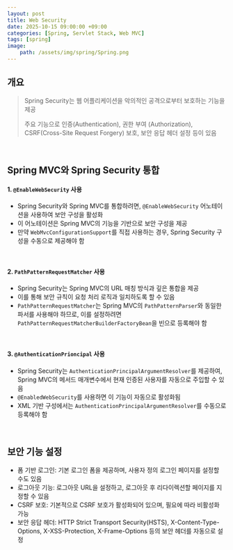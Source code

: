 ```yaml
---
layout: post
title: Web Security
date: 2025-10-15 09:00:00 +09:00
categories: [Spring, Servlet Stack, Web MVC]
tags: [spring]
image:
    path: /assets/img/spring/Spring.png
---
```


## 개요

> Spring Security는 웹 어플리케이션을 악의적인 공격으로부터 보호하는 기능을 제공
>
> 주요 기능으로 인증(Authentication), 권한 부여 (Authorization), CSRF(Cross-Site Request Forgery) 보호, 보안 응답 헤더 설정 등이 있음

<br>

## Spring MVC와 Spring Security 통합

#### 1. `@EnableWebSecurity` 사용

- Spring Security와 Spring MVC를 통합하려면, `@EnableWebSecurity` 어노테이션을 사용하여 보안 구성을 활성화
- 이 어노테이션은 Spring MVC의 기능을 기반으로 보안 구성을 제공
- 만약 `WebMvcConfigurationSupport`를 직접 사용하는 경우, Spring Security 구성을 수동으로 제공해야 함

<br>

#### 2. `PathPatternRequestMatcher` 사용

- Spring Security는 Spring MVC의 URL 매칭 방식과 깊은 통합을 제공
- 이를 통해 보안 규칙이 요청 처리 로직과 일치하도록 할 수 있음
- `PathPatternRequestMatcher`는 Spring MVC의 `PathPatternParser`와 동일한 파서를 사용해야 하므로, 이를 설정하려면 `PathPatternRequestMatcherBuilderFactoryBean`을 빈으로 등록해야 함

<br>

#### 3. `@AuthenticationPrioncipal` 사용

- Spring Security는 `AuthenticationPrincipalArgumentResolver`를 제공하여, Spring MVC의 메서드 매개변수에서 현재 인증된 사용자를 자동으로 주입할 수 있음
- `@EnabledWebSecurity`를 사용하면 이 기능이 자동으로 활성화됨
- XML 기반 구성에서는 `AuthenticationPrincipalArgumentResolver`를 수동으로 등록해야 함

<br>

## 보안 기능 설정

- 폼 기반 로그인: 기본 로그인 폼을 제공하며, 사용자 정의 로그인 페이지를 설정할 수도 있음
- 로그아웃 기능: 로그아웃 URL을 설정하고, 로그아웃 후 리다이렉션할 페이지를 지정할 수 있음
- CSRF 보호: 기본적으로 CSRF 보호가 활성화되어 있으며, 필요에 따라 비활성화 가능
- 보안 응답 헤더: HTTP Strict Transport Security(HSTS), X-Content-Type-Options, X-XSS-Protection, X-Frame-Options 등의 보안 헤더를 자동으로 설정

